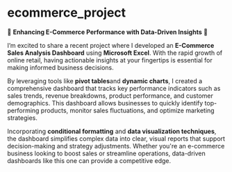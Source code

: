 # ecommerce_project
🚀 **Enhancing E-Commerce Performance with Data-Driven Insights** 🚀

I’m excited to share a recent project where I developed an **E-Commerce Sales Analysis Dashboard** using **Microsoft Excel**. With the rapid growth of online retail, having actionable insights at your fingertips is essential for making informed business decisions. 

By leveraging tools like **pivot tables**and  **dynamic charts**, I created a comprehensive dashboard that tracks key performance indicators such as sales trends, revenue breakdowns, product performance, and customer demographics. This dashboard allows businesses to quickly identify top-performing products, monitor sales fluctuations, and optimize marketing strategies.

Incorporating **conditional formatting** and **data visualization techniques**, the dashboard simplifies complex data into clear, visual reports that support decision-making and strategy adjustments. Whether you're an e-commerce business looking to boost sales or streamline operations, data-driven dashboards like this one can provide a competitive edge.

